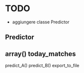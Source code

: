 # TODO

* aggiungere classe Predictor

Predictor 
--- 
array() today_matches
---
predict_A()
predict_B()
export_to_file


